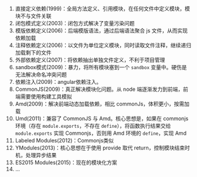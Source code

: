 
1. 直接定义依赖(1999)：全局方法定义、引用模块，在任何文件中定义模块，模块不与文件关联
2. 闭包模式定义(2003)：闭包方式解决了变量污染问题
3. 模版依赖定义(2006)：后端模版语法，通过后端语法聚合 js 文件，从而实现依赖加载
4. 注释依赖定义(2006)：以文件为单位定义模块，同时读取文件注释，继续递归加载剩下的文件
5. 外部依赖定义(2007)：将依赖抽出单独文件定义，不利于项目管理
6. sandbox模式(2009)：暴力，将所有模块塞到一个 `sandbox` 变量中。硬伤是无法解决命名冲突问题
7. 依赖注入(2009)：angular依赖注入。
8. CommonJS(2009)：真正解决模块化问题。从 node 端逐渐发力到前端，前端需要使用构建工具模拟
9. Amd(2009)：解决前端动态加载依赖，相比 commonJs，体积更小，按需加载
10. Umd(2011)：兼容了 CommonJS 与 Amd。核心思想是，如果在 commonjs 环境（存在 `module.exports`，不存在 `define`），将函数执行结果交给 `module.exports` 实现 Commonjs，否则用 Amd 环境的 `define`，实现 Amd
11. Labeled Modules(2012)：Commonjs类似
12. YModules(2013)：核心思想在于使用 provide 取代 return，控制模块结束时机，处理异步结果
13. ES2015 Modules(2015)：现在的模块化方案
14. ...
